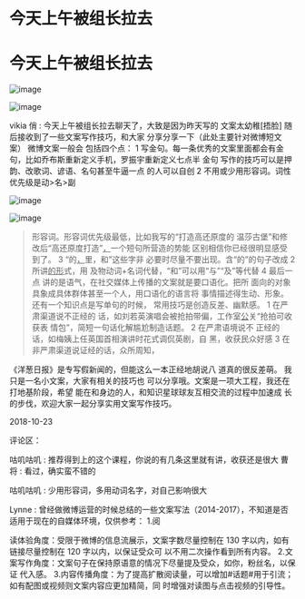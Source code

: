 # 今天上午被组长拉去

# 今天上午被组长拉去

![image](img/Image_049.png)

![image](img/Image_050.png)

vikia 俏 : 今天上午被组长拉去聊天了，大致是因为昨天写的 文案太幼稚[捂脸] 随后接收到了一些文案写作技巧，和大家 分享分享一下（此处主要针对微博短文案） 微博文案一般会 包括四个点： 1 写金句。每一条优秀的文案里面都会有金 句，比如乔布斯重新定义手机，罗振宇重新定义七点半 金句 写作的技巧可以是押韵、改歌词、谚语、名句甚至牛逼一点 的人可以自创 2 不用或少用形容词。词性优先级是动>名>副

![image](img/Image_051.png)

![image](img/Image_052.png)

>形容词。形容词优先级最低，比如我写的“打造高还原度的 温莎古堡”和修改后“高还原度打造”<u>，</u>一个短句所营造的势能 区别相信你已经很明显感受到了。 3 “的<u>，</u>里，和”这些字非 必要时尽量不要出现。含“的”的句子改成 2 所讲<u>的形</u>式，用 及物动词+名词代替，“和”可以用“与”“及”等代替 4 最后一点 讲的是语气，在社交媒体上传播的文案就是要口语化。把所 面向的对象具象成具体群体甚至一个人，用口语化的语言将 事情描述得生动、形象。 还有一个知识点是写单句的时候， 常用技巧是创造反差、幽默感。 1 在严肃渠道说不正经的 话，如刘若英演唱会被抢拍带偏，工作室<u>公</u>关“抢拍可收获表 情包”，简短一句话化解尴尬制造话题。 2 在严肃语境说不 正经的话，如梅姨上任英国首相演讲时花式调侃英剧，自 黑，收获民众好感 3 在非严肃渠道说证经的话，众所周知，

《洋葱日报》是专写假新闻的，但能这么一本正经地胡说八 道真的很反差萌。 我只是一名小文案，大家有相关的技巧也 可以分享哦。文案是一项大工程，我还在打地基阶段，希望 能在和身边的人，和知识星球球友互相交流的过程中加速成 长的步伐，欢迎大家一起分享实用文案写作技巧。

2018-10-23

评论区：

咕叽咕叽 : 推荐得到上的这个课程，你说的有几条这里就有讲，收获还是很大 曹将 : 看过，确实蛮不错的

咕叽咕叽 : 少用形容词，多用动词名字，对自己影响很大

Lynne : 曾经做微博运营的时候总结的一些文案写法（2014-2017），不知道是否适用于现在的自媒体环境，仅供参考： 1.阅

读体验角度：受限于微博的信息流展示，文案字数尽量控制在 130 字以内，如有链接尽量控制在 120 字以内，以保证受众可 以不用二次操作看到所有内容。 2.文案写作角度：文案句子在保持原语意的情况下尽量提及受众，如你，粉丝名，以保证 代入感。 3.内容传播角度：为了提高扩散阅读量，可以增加#话题#用于引流；如有配图或视频则文案内容应更加精简，同 时增强对读图与点击视频的引导性。